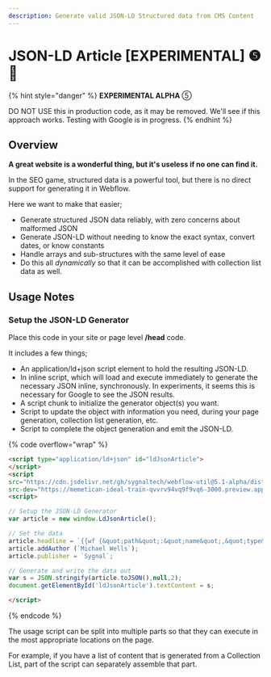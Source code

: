```yaml
---
description: Generate valid JSON-LD Structured data from CMS Content
---
```


# JSON-LD Article \[EXPERIMENTAL] ❺🧪

{% hint style="danger" %}
**EXPERIMENTAL ALPHA** ⑤

DO NOT USE this in production code, as it may be removed. We'll see if this approach works. Testing with Google is in progress.&#x20;
{% endhint %}

## Overview <a href="#display-captions-in-webflows-lightboxes" id="display-captions-in-webflows-lightboxes"></a>

**A great website is a wonderful thing, but it's useless if no one can find it.**&#x20;

In the SEO game, structured data is a powerful tool, but there is no direct support for generating it in Webflow.&#x20;

Here we want to make that easier;

* Generate structured JSON data reliably, with zero concerns about malformed JSON
* Generate JSON-LD without needing to know the exact syntax, convert dates, or know constants
* Handle arrays and sub-structures with the same level of ease
* Do this all _dynamically_ so that it can be accomplished with collection list data as well.&#x20;

## Usage Notes <a href="#usage-notes" id="usage-notes"></a>

### Setup the JSON-LD Generator

Place this code in your site or page level **/head** code.

It includes a few things;

* An application/ld+json script element to hold the resulting JSON-LD.
* In inline script, which will load and execute immediately to generate the necessary JSON inline, synchronously. In experiments, it seems this is necessary for Google to see the JSON results.
* A script chunk to initialize the generator object(s) you want.
* Script to update the object with information you need, during your page generation, collection list generation, etc.
* Script to complete the object generation and emit the JSON-LD.

{% code overflow="wrap" %}
```html
<script type="application/ld+json" id="ldJsonArticle">
</script>
<script 
src="https://cdn.jsdelivr.net/gh/sygnaltech/webflow-util@5.1-alpha/dist/experimental/webflow-seo.js"
src-dev="https://memetican-ideal-train-qvvrv94vq9f9vq6-3000.preview.app.github.dev/dist/experimental/webflow-seo.js"></script>
<script> 

// Setup the JSON-LD Generator
var article = new window.LdJsonArticle();

// Set the data
article.headline = `{{wf {&quot;path&quot;:&quot;name&quot;,&quot;type&quot;:&quot;PlainText&quot;\} }}`;
article.addAuthor (`Michael Wells`);
article.publisher = `Sygnal`;

// Generate and write the data out
var s = JSON.stringify(article.toJSON(),null,2); 
document.getElementById('ldJsonArticle').textContent = s;

</script>
```
{% endcode %}

The usage script can be split into multiple parts so that they can execute in the most appropriate locations on the page.

For example, if you have a list of content that is generated from a Collection List, part of the script can separately assemble that part.&#x20;



